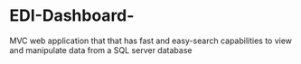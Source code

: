 # EDI-Dashboard-
MVC web application that that has fast and easy-search capabilities to view and manipulate data from a SQL server database
